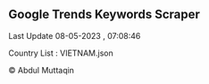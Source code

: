 

## Google Trends Keywords Scraper 
 
Last Update 08-05-2023 , 07:08:46

Country List :
VIETNAM.json



© Abdul Muttaqin 
